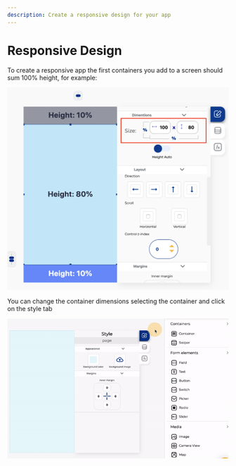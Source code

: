 ```yaml
---
description: Create a responsive design for your app
---
```


# Responsive Design

To create a responsive app the first containers you add to a screen should sum 100% height, for example:

![](../.gitbook/assets/captura-de-pantalla-2020-02-03-a-la-s-20.17.47.png)

You can change the container dimensions selecting the container and click on the style tab

![](../.gitbook/assets/working-with-containers.gif)

